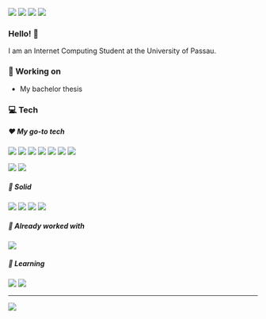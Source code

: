 <!-- TODO: cover -->

[![](https://img.shields.io/badge/-Homepage-informational?style=flat&logo=github&color=181717&logoColor=ffffff)](https://markus-obermaier.de/)
[![](https://img.shields.io/badge/-Email%20me%21-informational?style=flat&logo=gmail&color=ea4335&logoColor=ffffff)](mailto:markusobermaier420@gmail.com)
[![](https://img.shields.io/badge/-Linkedin-informational?style=flat&logo=linkedin&color=0077b5&logoColor=ffffff)](https://www.linkedin.com/in/markus-obermaier-4b043321a/)
[![](https://img.shields.io/badge/Twitter-1DA1F2?style=flat&logo=twitter&logoColor=ffffff)](https://twitter.com/m_obermaier96)

### Hello! 👋

I am an Internet Computing Student at the University of Passau.

<!--
### 🚀 Releases
* []()
-->

### 🔨 Working on
* My bachelor thesis

### 💻 Tech

##### ❤️ My go-to tech
![](https://img.shields.io/badge/-Python-informational?style=flat&logo=Python&logoColor=white&color=ED473D)
![](https://img.shields.io/badge/Python-14354C?style=for-the-badge&logo=python&logoColor=white)
![](https://img.shields.io/badge/-Rust-informational?style=flat&logo=Rust-000000&logoColor=white&color=ED473D)
![](https://img.shields.io/badge/Rust-000000?style=for-the-badge&logo=rust&logoColor=white)
![](https://img.shields.io/badge/Svelte-4A4A55?style=for-the-badge&logo=svelte&logoColor=FF3E00)
![](https://img.shields.io/badge/Tailwind_CSS-38B2AC?style=for-the-badge&logo=tailwind-css&logoColor=white)
![](https://img.shields.io/badge/Shell_Script-121011?style=for-the-badge&logo=gnu-bash&logoColor=white)

![](https://img.shields.io/badge/-Manjaro-informational?style=flat&logo=Manjaro&logoColor=white&color=ED473D)
![](https://img.shields.io/badge/-VSCode-informational?style=flat&logo=VSCode&logoColor=white&color=ED473D)

##### 💎 Solid
![](https://img.shields.io/badge/HTML5-E34F26?style=for-the-badge&logo=html5&logoColor=white)
![](https://img.shields.io/badge/-CSS-informational?style=flat&logo=css3&logoColor=white&color=58C3CE)
![](https://img.shields.io/badge/JavaScript-323330?style=for-the-badge&logo=javascript&logoColor=F7DF1E)
![](https://img.shields.io/badge/Java-ED8B00?style=for-the-badge&logo=java&logoColor=white)

##### 🔨 Already worked with
![](https://img.shields.io/badge/Django-092E20?style=for-the-badge&logo=django&logoColor=white)


##### 📖 Learning
![](https://img.shields.io/badge/-Rust-informational?style=flat&logo=Rust&logoColor=white)
![](https://img.shields.io/badge/-Typescript-informational?style=flat&logo=Typescript&logoColor=white)

---
<img align="center" src="https://github-readme-stats.vercel.app/api?username=markusobermaier96&show_icons=true" />
